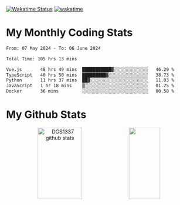 [![Wakatime Status](https://github.com/noopurphalak/noopurphalak/workflows/wakatime-status-update/badge.svg)](https://github.com/noopurphalak/noopurphalak/actions/workflows/main.yml)
[![wakatime](https://wakatime.com/badge/user/80ace140-ef40-4fdd-b8ed-f3be3d2e1aea.svg)](https://wakatime.com/@80ace140-ef40-4fdd-b8ed-f3be3d2e1aea)

# My Monthly Coding Stats

<!--START_SECTION:waka-->

```txt
From: 07 May 2024 - To: 06 June 2024

Total Time: 105 hrs 13 mins

Vue.js       48 hrs 49 mins  ███████████▓░░░░░░░░░░░░░   46.29 %
TypeScript   40 hrs 50 mins  █████████▓░░░░░░░░░░░░░░░   38.73 %
Python       11 hrs 37 mins  ██▓░░░░░░░░░░░░░░░░░░░░░░   11.03 %
JavaScript   1 hr 18 mins    ▒░░░░░░░░░░░░░░░░░░░░░░░░   01.25 %
Docker       36 mins         ░░░░░░░░░░░░░░░░░░░░░░░░░   00.58 %
```

<!--END_SECTION:waka-->

# My Github Stats
<div style="text-align: center;">
  <img width="49%" height="195px" src="https://github-readme-stats-sigma-five.vercel.app/api?username=noopurphalak&show_icons=true&count_private=true&hide_border=true&title_color=ecf2f8&icon_color=0d1117&text_color=FFFFFF&bg_color=0d1117" alt="DGS1337 github stats" />
  <img width="41%" height="195px" src="https://github-readme-stats-sigma-five.vercel.app/api/top-langs/?username=noopurphalak&layout=compact&hide_border=true&title_color=ecf2f8&text_color=FFFFFF&bg_color=0d1117" />
</div>
